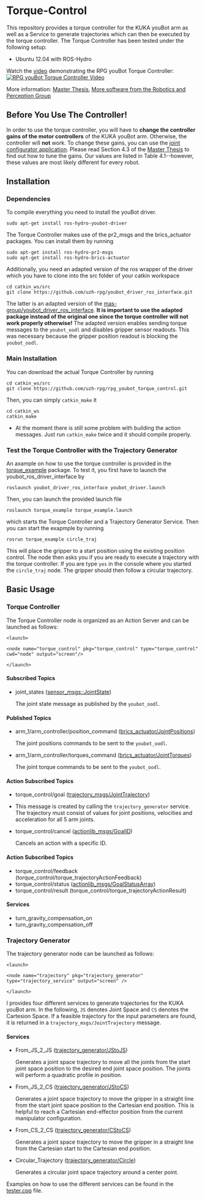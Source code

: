 Torque-Control
==============

This repository provides a torque controller for the KUKA youBot arm as well as a Service to generate trajectories which can then be executed by the torque controller. The Torque Controller has been tested under the following setup:

* Ubuntu 12.04 with ROS-Hydro

Watch the [video](http://www.youtube.com/watch?v=8Ui3MoOxcPQ) demonstrating the RPG youBot Torque Controller:   
[![ RPG youBot Torque Controller Video](http://img.youtube.com/vi/OMZ1XVXErKY/0.jpg)](http://www.youtube.com/watch?v=OMZ1XVXErKY)

More information: [Master Thesis](http://rpg.ifi.uzh.ch/docs/theses/Benjamin_Keiser_Torque_Control_2013.pdf), [More software from the Robotics and Perception Group](http://rpg.ifi.uzh.ch/software_datasets.html)

Before You Use The Controller!
------------------------------

In order to use the torque controller, you will have to **change the controller gains of the motor controllers** of the KUKA youBot arm. Otherwise, the controller will **not** work. To change these gains, you can use the [joint configurator application](https://github.com/youbot/youbot_applications/tree/master/joint_configurator). Please read Section 4.3 of the [Master Thesis](http://rpg.ifi.uzh.ch/docs/theses/Benjamin_Keiser_Torque_Control_2013.pdf) to find out how to tune the gains. Our values are listed in Table 4.1--however, these values are most likely different for every robot. 


Installation
------------

### Dependencies

To compile everything you need to install the youBot driver.

    sudo apt-get install ros-hydro-youbot-driver

The Torque Controller makes use of the pr2_msgs and the brics_actuator packages. You can install them by running

    sudo apt-get install ros-hydro-pr2-msgs
    sudo apt-get install ros-hydro-brics-actuator
    
Additionally, you need an adapted version of the ros wrapper of the driver which you have to clone into the src folder of your catkin workspace

    cd catkin_ws/src
    git clone https://github.com/uzh-rpg/youbot_driver_ros_interface.git

The latter is an adapted version of the [mas-group/youbot_driver_ros_interface](https://github.com/mas-group/youbot_driver_ros_interface.git). **It is important to use the adapted package instead of the original one since the torque controller will not work properly otherwise!** The adapted version enables sending torque messages to the `youbot_oodl` and disables gripper sensor readouts. This was necessary because the gripper position readout is blocking the `youbot_oodl`.

### Main Installation

You can download the actual Torque Controller by running
    
    cd catkin_ws/src
    git clone https://github.com/uzh-rpg/rpg_youbot_torque_control.git
    
Then, you can simply `catkin_make` it

    cd catkin_ws
    catkin_make

* At the moment there is still some problem with building the action messages. Just run `catkin_make` twice and it should compile properly.

### Test the Torque Controller with the Trajectory Generator

An axample on how to use the torque controller is provided in the [torque_example](https://github.com/uzh-rpg/rpg_youbot_torque_control/tree/master/torque_example) package. To test it, you first have to launch the youbot_ros_driver_interface by

    roslaunch youbot_driver_ros_interface youbot_driver.launch

Then, you can launch the provided launch file

    roslaunch torque_example torque_example.launch

which starts the Torque Controller and a Trajectory Generator Service. Then you can start the exapmple by running

    rosrun torque_example circle_traj
    
This will place the gripper to a start position using the existing position control. The node then asks you if you are ready to execute a trajectory with the torque controller. If you are type `yes` in the console where you started the `circle_traj` node. The gripper should then follow a circular trajectory.
    
Basic Usage
-----------

### Torque Controller

The Torque Controller node is organized as an Action Server and can be launched as follows:

    <launch>
  
    <node name="torque_control" pkg="torque_control" type="torque_control" cwd="node" output="screen"/>
  
    </launch>
    
#### Subscribed Topics

* joint_states ([sensor_msgs::JointState](http://docs.ros.org/api/sensor_msgs/html/msg/JointState.html))

  The joint state message as published by the `youbot_oodl`.

#### Published Topics

* arm_1/arm_controller/position_command ([brics_actuator/JointPositions](https://github.com/ipa320/cob_common/blob/groovy_dev/brics_actuator/msg/JointPositions.msg))

  The joint positions commands to be sent to the `youbot_oodl`.

* arm_1/arm_controller/torques_command ([brics_actuator/JointTorques](https://github.com/ipa320/cob_common/blob/groovy_dev/brics_actuator/msg/JointTorques.msg))

  The joint torque commands to be sent to the `youbot_oodl`.

#### Action Subscribed Topics

* torque_control/goal ([trajectory_msgs/JointTrajectory](http://docs.ros.org/api/trajectory_msgs/html/msg/JointTrajectory.html))
* 
  This message is created by calling the `trajectory_generator` service. The trajectory must consist of values for joint positions, velocities and acceleration for all 5 arm joints.

* torque_control/cancel ([actionlib_msgs/GoalID](http://docs.ros.org/api/actionlib_msgs/html/msg/GoalID.html))

  Cancels an action with a specific ID.

#### Action Subscribed Topics

* torque_control/feedback (torque_control/torque_trajectoryActionFeedback)
* torque_control/status ([actionlib_msgs/GoalStatusArray](http://docs.ros.org/api/actionlib_msgs/html/msg/GoalStatusArray.html))
* torque_control/result (torque_control/torque_trajectoryActionResult)

#### Services

* turn_gravity_compensation_on
* turn_gravity_compensation_off

### Trajectory Generator

The trajectory generator node can be launched as follows:

    <launch>

    <node name="trajectory" pkg="trajectory_generator" type="trajectory_service" output="screen" />

    </launch>
    
I provides four different services to generate trajectories for the KUKA youBot arm. In the following, `JS` denotes Joint Space and `CS` denotes the Cartesion Space. If a feasible trajectory for the input parameters are found, it is returned in a `trajectory_msgs/JointTrajectory` message.

#### Services

* From_JS_2_JS ([trajectory_generator/JStoJS](https://github.com/uzh-rpg/rpg_youbot_torque_control/blob/master/trajectory_generator/srv/JStoJS.srv))

  Generates a joint space trajectory to move all the joints from the start joint space position to the desired end joint space position. The joints will perform a quadratic profile in position.
  
* From_JS_2_CS ([trajectory_generator/JStoCS](https://github.com/uzh-rpg/rpg_youbot_torque_control/blob/master/trajectory_generator/srv/JStoCS.srv))

  Generates a joint space trajectory to move the gripper in a straight line from the start joint space position to the Cartesian end position. This is helpful to reach a Cartesian end-effector position from the current manipulator configuration.
  
* From_CS_2_CS ([trajectory_generator/CStoCS](https://github.com/uzh-rpg/rpg_youbot_torque_control/blob/master/trajectory_generator/srv/CStoCS.srv))

  Generates a joint space trajectory to move the gripper in a straight line from the Cartesian start to the Cartesian end position.

* Circular_Trajectory ([trajectory_generator/Circle](https://github.com/uzh-rpg/rpg_youbot_torque_control/blob/master/trajectory_generator/srv/Circle.srv))

  Generates a circular joint space trajectory around a center point.

Examples on how to use the different services can be found in the [tester.cpp](https://github.com/uzh-rpg/rpg_youbot_torque_control/blob/master/trajectory_generator/src/tester.cpp) file.


